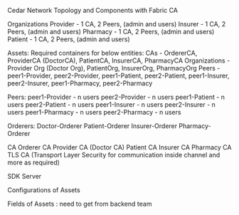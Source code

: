 Cedar Network Topology and Components with Fabric CA 

Organizations 
Provider - 1 CA, 2 Peers, (admin and users)
Insurer - 1 CA, 2 Peers, (admin and users)
Pharmacy - 1 CA, 2 Peers, (admin and users)
Patient - 1 CA, 2 Peers, (admin and users)

Assets: Required containers for below entities:
CAs - OrdererCA, ProviderCA (DoctorCA), PatientCA, InsurerCA, PharmacyCA
Organizations - Provider Org (Doctor Org), PatientOrg, InsurerOrg, PharmacyOrg
Peers - peer1-Provider, peer2-Provider, peer1-Patient, peer2-Patient, peer1-Insurer, peer2-Insurer, peer1-Pharmacy, peer2-Pharmacy

Peers:
peer1-Provider - n users
peer2-Provider - n users
peer1-Patient - n users
peer2-Patient - n users
peer1-Insurer - n users
peer2-Insurer - n users
peer1-Pharmacy - n users
peer2-Pharmacy - n users

Orderers:
Doctor-Orderer 
Patient-Orderer
Insurer-Orderer
Pharmacy-Orderer

CA
Orderer CA
Provider CA (Doctor CA)
Patient CA
Insurer CA
Pharmacy CA
TLS CA (Transport Layer Security for communication inside channel and more as required)

SDK Server

Configurations of Assets

Fields of Assets : need to get from backend team

